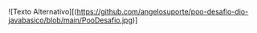 ![Texto Alternativo][(https://github.com/angelosuporte/poo-desafio-dio-javabasico/blob/main/PooDesafio.jpg)]

